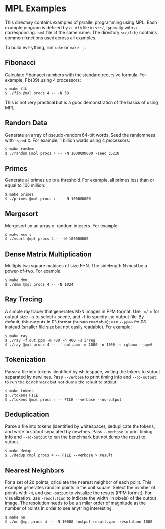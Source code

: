 # MPL Examples

This directory contains examples of parallel programming using MPL.
Each example program is defined by a `.mlb` file in `src/`, typically with a
corresponding `.sml` file of the same name. The directory `src/lib/` contains
common functions used across all examples.

To build everything, run `make` or `make -j`.

## Fibonacci

Calculate Fibonacci numbers with the standard recursive formula.
For example, Fib(39) using 4 processors:
```
$ make fib
$ ./fib @mpl procs 4 -- -N 39
```
This is not very practical but is a good demonstration of the basics of using MPL.

## Random Data

Generate an array of pseudo-random 64-bit words. Seed the randomness with
`-seed X`. For example, 1 billion words using 4 processors:
```
$ make random
$ ./random @mpl procs 4 -- -N 1000000000 -seed 15210
```

## Primes

Generate all primes up to a threshold. For example, all primes less than or
equal to 100 million:
```
$ make primes
$ ./primes @mpl procs 4 -- -N 100000000
```

## Mergesort

Mergesort on an array of random integers. For example:
```
$ make msort
$ ./msort @mpl procs 4 -- -N 100000000
```

## Dense Matrix Multiplication

Multiply two square matrices of size N*N. The sidelength N must be a
power-of-two. For example:
```
$ make dmm
$ ./dmm @mpl procs 4 -- -N 1024
```

## Ray Tracing

A simple ray tracer that generates MxN images in PPM format.  Use
`-m`/`-n` for output size, `-s` to select a scene, and `-f` to specify
the output file. By default, this outputs in P3 format (human readable);
use `--ppm6` for P6 instead (smaller file size but not easily readable).
For example:
```
$ make ray
$ ./ray -f out.ppm -m 400 -n 400 -s irreg
$ ./ray @mpl procs 4 -- -f out.ppm -m 1000 -n 1000 -s rgbbox --ppm6
```

## Tokenization

Parse a file into tokens identified by whitespace, writing the tokens to stdout
separated by newlines. Pass `--verbose` to print timing info and
`--no-output` to run the benchmark but not dump the result to stdout.
```
$ make tokens
$ ./tokens FILE
$ ./tokens @mpl procs 4 -- FILE --verbose --no-output
```

## Deduplication

Parse a file into tokens (identified by whitespace), deduplicate the tokens,
and write to stdout separated by newlines. Pass `--verbose` to print timing
info and `--no-output` to run the benchmark but not dump the result to stdout.
```
$ make dedup
$ ./dedup @mpl procs 4 -- FILE --verbose > result
```

## Nearest Neighbors

For a set of 2d points, calculate the nearest neighbor of each point. This
example generates random points in the unit square. Select the number of
points with `-N`, and use `-output` to visualize the results (PPM format).
For visualization, use `-resolution` to indicate the width (in pixels) of the
output image. The resolution needs to be a similar order of magnitude as the
number of points in order to see anything interesting.
```
$ make nn
$ ./nn @mpl procs 4 -- -N 10000 -output result.ppm -resolution 1000
```

